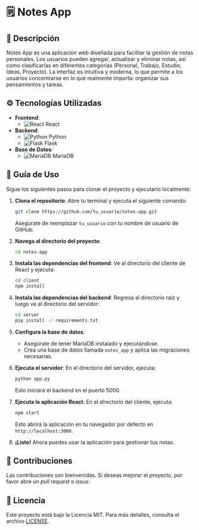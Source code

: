 
# 🗒️ Notes App

## 📖 Descripción

Notes App es una aplicación web diseñada para facilitar la gestión de notas personales. Los usuarios pueden agregar, actualizar y eliminar notas, así como clasificarlas en diferentes categorías (Personal, Trabajo, Estudio, Ideas, Proyecto). La interfaz es intuitiva y moderna, lo que permite a los usuarios concentrarse en lo que realmente importa: organizar sus pensamientos y tareas.

## ⚙️ Tecnologías Utilizadas

- **Frontend**: 
  - ![React](https://img.icons8.com/color/48/000000/react-native.png) React
- **Backend**: 
  - ![Python](https://img.icons8.com/color/48/000000/python.png) Python
  - ![Flask](https://img.icons8.com/ios-filled/50/000000/flask.png) Flask
- **Base de Datos**: 
  - ![MariaDB](https://mariadb.org/wp-content/uploads/2019/07/mariadb-logo.svg) MariaDB

## 🚀 Guía de Uso

Sigue los siguientes pasos para clonar el proyecto y ejecutarlo localmente:

1. **Clona el repositorio**:
   Abre tu terminal y ejecuta el siguiente comando:
   ```bash
   git clone https://github.com/tu_usuario/notes-app.git
   ```
   Asegúrate de reemplazar `tu_usuario` con tu nombre de usuario de GitHub.

2. **Navega al directorio del proyecto**:
   ```bash
   cd notes-app
   ```

3. **Instala las dependencias del frontend**:
   Ve al directorio del cliente de React y ejecuta:
   ```bash
   cd client
   npm install
   ```

4. **Instala las dependencias del backend**:
   Regresa al directorio raíz y luego ve al directorio del servidor:
   ```bash
   cd server
   pip install -r requirements.txt
   ```

5. **Configura la base de datos**:
   - Asegúrate de tener MariaDB instalado y ejecutándose.
   - Crea una base de datos llamada `notes_app` y aplica las migraciones necesarias.

6. **Ejecuta el servidor**:
   En el directorio del servidor, ejecuta:
   ```bash
   python app.py
   ```
   Esto iniciará el backend en el puerto 5000.

7. **Ejecuta la aplicación React**:
   En el directorio del cliente, ejecuta:
   ```bash
   npm start
   ```
   Esto abrirá la aplicación en tu navegador por defecto en `http://localhost:3000`.

8. **¡Listo!** Ahora puedes usar la aplicación para gestionar tus notas.

## 📄 Contribuciones

Las contribuciones son bienvenidas. Si deseas mejorar el proyecto, por favor abre un *pull request* o *issue*.

## 📜 Licencia

Este proyecto está bajo la Licencia MIT. Para más detalles, consulta el archivo [LICENSE](LICENSE).

